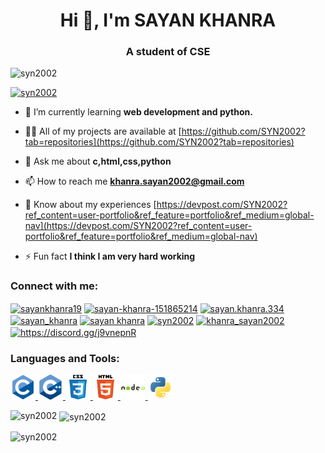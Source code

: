 <h1 align="center">Hi 👋, I'm SAYAN KHANRA</h1>
<h3 align="center">A student of CSE</h3>

<p align="left"> <img src="https://komarev.com/ghpvc/?username=syn2002&label=Profile%20views&color=0e75b6&style=flat" alt="syn2002" /> </p>

<p align="left"> <a href="https://github.com/ryo-ma/github-profile-trophy"><img src="https://github-profile-trophy.vercel.app/?username=syn2002" alt="syn2002" /></a> </p>

- 🌱 I’m currently learning **web development and python.**

- 👨‍💻 All of my projects are available at [https://github.com/SYN2002?tab=repositories](https://github.com/SYN2002?tab=repositories)

- 💬 Ask me about **c,html,css,python**

- 📫 How to reach me **khanra.sayan2002@gmail.com**

- 📄 Know about my experiences [https://devpost.com/SYN2002?ref_content=user-portfolio&ref_feature=portfolio&ref_medium=global-nav](https://devpost.com/SYN2002?ref_content=user-portfolio&ref_feature=portfolio&ref_medium=global-nav)

- ⚡ Fun fact **I think I am very hard working**

<h3 align="left">Connect with me:</h3>
<p align="left">
<a href="https://twitter.com/sayankhanra19" target="blank"><img align="center" src="https://raw.githubusercontent.com/rahuldkjain/github-profile-readme-generator/master/src/images/icons/Social/twitter.svg" alt="sayankhanra19" height="30" width="40" /></a>
<a href="https://linkedin.com/in/sayan-khanra-151865214" target="blank"><img align="center" src="https://raw.githubusercontent.com/rahuldkjain/github-profile-readme-generator/master/src/images/icons/Social/linked-in-alt.svg" alt="sayan-khanra-151865214" height="30" width="40" /></a>
<a href="https://fb.com/sayan.khanra.334" target="blank"><img align="center" src="https://raw.githubusercontent.com/rahuldkjain/github-profile-readme-generator/master/src/images/icons/Social/facebook.svg" alt="sayan.khanra.334" height="30" width="40" /></a>
<a href="https://instagram.com/sayan_khanra" target="blank"><img align="center" src="https://raw.githubusercontent.com/rahuldkjain/github-profile-readme-generator/master/src/images/icons/Social/instagram.svg" alt="sayan_khanra" height="30" width="40" /></a>
<a href="https://www.youtube.com/channel/UCgDx62HSysXpZ1kogC0FVRA" target="blank"><img align="center" src="https://raw.githubusercontent.com/rahuldkjain/github-profile-readme-generator/master/src/images/icons/Social/youtube.svg" alt="sayan khanra" height="30" width="40" /></a>
<a href="https://www.codechef.com/users/syn2002" target="blank"><img align="center" src="https://cdn.jsdelivr.net/npm/simple-icons@3.1.0/icons/codechef.svg" alt="syn2002" height="30" width="40" /></a>
<a href="https://www.hackerrank.com/khanra_sayan2002" target="blank"><img align="center" src="https://raw.githubusercontent.com/rahuldkjain/github-profile-readme-generator/master/src/images/icons/Social/hackerrank.svg" alt="khanra_sayan2002" height="30" width="40" /></a>
<a href="https://discord.gg/Uy8nvH3T" target="blank"><img align="center" src="https://raw.githubusercontent.com/rahuldkjain/github-profile-readme-generator/master/src/images/icons/Social/discord.svg" alt="https://discord.gg/j9vnepnR" height="30" width="40" /></a>
</p>

<h3 align="left">Languages and Tools:</h3>
<p align="left"> <a href="https://www.cprogramming.com/" target="_blank"> <img src="https://raw.githubusercontent.com/devicons/devicon/master/icons/c/c-original.svg" alt="c" width="40" height="40"/> </a> <a href="https://www.w3schools.com/cpp/" target="_blank"> <img src="https://raw.githubusercontent.com/devicons/devicon/master/icons/cplusplus/cplusplus-original.svg" alt="cplusplus" width="40" height="40"/> </a> <a href="https://www.w3schools.com/css/" target="_blank"> <img src="https://raw.githubusercontent.com/devicons/devicon/master/icons/css3/css3-original-wordmark.svg" alt="css3" width="40" height="40"/> </a> <a href="https://www.w3.org/html/" target="_blank"> <img src="https://raw.githubusercontent.com/devicons/devicon/master/icons/html5/html5-original-wordmark.svg" alt="html5" width="40" height="40"/> </a> <a href="https://nodejs.org" target="_blank"> <img src="https://raw.githubusercontent.com/devicons/devicon/master/icons/nodejs/nodejs-original-wordmark.svg" alt="nodejs" width="40" height="40"/> </a> <a href="https://www.python.org" target="_blank"> <img src="https://raw.githubusercontent.com/devicons/devicon/master/icons/python/python-original.svg" alt="python" width="40" height="40"/> </a> </p>

<p><img align="left" src="https://github-readme-stats.vercel.app/api/top-langs?username=syn2002&show_icons=true&locale=en&layout=compact" alt="syn2002" /></p>

<p>&nbsp;<img align="center" src="https://github-readme-stats.vercel.app/api?username=syn2002&show_icons=true&locale=en" alt="syn2002" /></p>

<p><img align="center" src="https://github-readme-streak-stats.herokuapp.com/?user=syn2002&" alt="syn2002" /></p>
